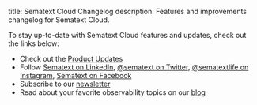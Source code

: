 title: Sematext Cloud Changelog
description: Features and improvements changelog for Sematext Cloud. 

To stay up-to-date with Sematext Cloud features and updates, check out the links below:

  - Check out the [Product Updates](https://sematext.com/product-updates)
  - Follow [Sematext on LinkedIn](https://www.linkedin.com/company/sematext-international-llc), [@sematext on Twitter](http://twitter.com/sematext), [@sematextlife on Instagram](https://www.instagram.com/sematextlife/), [Sematext on Facebook](https://facebook.com/Sematext)
  - Subscribe to our [newsletter](https://sematext.com/#gamma-newsletter)
  - Read about your favorite observability topics on our [blog](https://sematext.com/blog)
